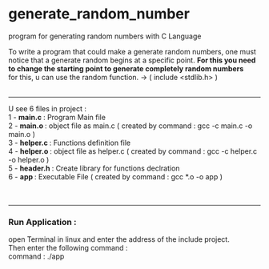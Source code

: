 # generate_random_number
program for generating random numbers with C Language

To write a program that could make a generate random numbers, one must notice that a generate random begins at a specific point.
<strong>For this you need to change the starting point to generate completely random numbers</strong>
<br/>
for this, u can use the random function. -> ( include <stdlib.h> )
<br><br>
<hr>

U see 6 files in project :
<br>
1 - <strong> main.c </strong>  : Program Main file
<br>
2 - <strong> main.o </strong>  : object file as main.c ( created by command : gcc -c main.c -o main.o )
<br>
3 - <strong> helper.c </strong>  : Functions definition file
<br>
4 - <strong> helper.o </strong>  : object file as helper.c ( created by command : gcc -c helper.c -o helper.o )
<br>
5 - <strong> header.h </strong> : Create library for functions declration
<br>
6 - <strong> app </strong> : Executable File ( created by command : gcc *.o -o app )
<br>
<br><br>
<hr>
<h3>Run Application :</h3>
open Terminal in linux and enter the address of the include project.
<br>
Then enter the following command :
<br>
command : ./app
